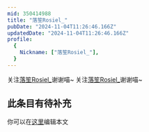 ```yaml
---
mid: 350414988
title: "落笙Rosiel_"
pubDate: "2024-11-04T11:26:46.166Z"
updatedDate: "2024-11-04T11:26:46.166Z"
profile:
  {
    Nickname: ["落笙Rosiel_"],
  }
---
```


关注[落笙Rosiel_](https://space.bilibili.com/350414988)谢谢喵~ 关注[落笙Rosiel_](https://space.bilibili.com/350414988)谢谢喵~

## 此条目有待补充
你可以在[这里](https://github.com/Yuhanawa/VTuber.ICU-Content/edit/master/v/落笙Rosiel_/index.md)编辑本文
